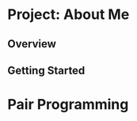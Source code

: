 # Project: About Me

## Overview
<!-- This project is designed to help incorporate concepts learned in the classroom, through reading, and through practice. The project is progressively built with layered concepts and instruction; that is, each new addition builds upon previous knowledge gained and practiced. It gives us a chance to show what we've learned and how we approach objectives. -->

## Getting Started
<!-- Learn the fundamentals of JS, HTML, and CSS as practiced in early 2018 and how to make them all work together.-->

# Pair Programming 

<!-- Day 4:  Steele was driving amd Ryan was navigating wrapping previous days questions in functions-->
